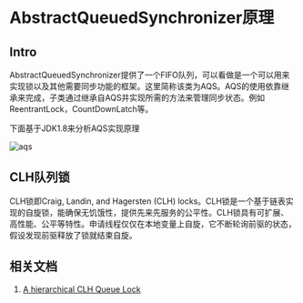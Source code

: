 # AbstractQueuedSynchronizer原理

## Intro

AbstractQueuedSynchronizer提供了一个FIFO队列，可以看做是一个可以用来实现锁以及其他需要同步功能的框架。这里简称该类为AQS。AQS的使用依靠继承来完成，子类通过继承自AQS并实现所需的方法来管理同步状态。例如ReentrantLock，CountDownLatch等。

下面基于JDK1.8来分析AQS实现原理

![aqs](/Users/huangdachao/workspace/java-skills-book/201905/img/aqs.png)

## CLH队列锁

CLH锁即Craig, Landin, and Hagersten (CLH) locks。CLH锁是一个基于链表实现的自旋锁，能确保无饥饿性，提供先来先服务的公平性。CLH锁具有可扩展、高性能、公平等特性。申请线程仅仅在本地变量上自旋，它不断轮询前驱的状态，假设发现前驱释放了锁就结束自旋。



## 相关文档

1. [A hierarchical CLH Queue Lock](http://www.cs.tau.ac.il/~shanir/nir-pubs-web/Papers/CLH.pdf)

